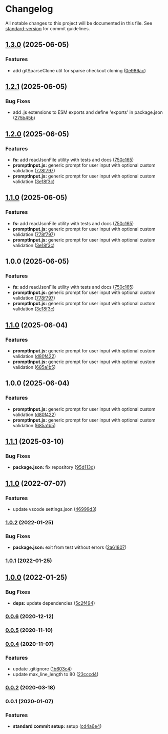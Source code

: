 # Changelog

All notable changes to this project will be documented in this file. See [standard-version](https://github.com/conventional-changelog/standard-version) for commit guidelines.

## [1.3.0](https://github.com/SandroMiguel/nubitools/compare/v1.2.1...v1.3.0) (2025-06-05)


### Features

* add gitSparseClone util for sparse checkout cloning ([0e986ac](https://github.com/SandroMiguel/nubitools/commit/0e986ac0990bf9ca97ccf4409f6b343d1016f86a))

## [1.2.1](https://github.com/SandroMiguel/nubitools/compare/v1.2.0...v1.2.1) (2025-06-05)


### Bug Fixes

* add .js extensions to ESM exports and define 'exports' in package.json ([275b45b](https://github.com/SandroMiguel/nubitools/commit/275b45b06b772065d1496ee0dfe709ddc7002828))

## [1.2.0](https://github.com/SandroMiguel/nubitools/compare/v1.1.0...v1.2.0) (2025-06-05)


### Features

* **fs:** add readJsonFile utility with tests and docs ([750c165](https://github.com/SandroMiguel/nubitools/commit/750c165d47ed8535eb44c099a1fac6641f975228))
* **promptInput.js:** generic prompt for user input with optional custom validation ([778f797](https://github.com/SandroMiguel/nubitools/commit/778f7972bb03d666f88d06e719599cf352c113bb))
* **promptInput.js:** generic prompt for user input with optional custom validation ([3e18f3c](https://github.com/SandroMiguel/nubitools/commit/3e18f3cc0376a5182a796042f32c50ef1bc4c9bf))

## [1.1.0](https://github.com/SandroMiguel/nubitools/compare/v1.0.0...v1.1.0) (2025-06-05)


### Features

* **fs:** add readJsonFile utility with tests and docs ([750c165](https://github.com/SandroMiguel/nubitools/commit/750c165d47ed8535eb44c099a1fac6641f975228))
* **promptInput.js:** generic prompt for user input with optional custom validation ([778f797](https://github.com/SandroMiguel/nubitools/commit/778f7972bb03d666f88d06e719599cf352c113bb))
* **promptInput.js:** generic prompt for user input with optional custom validation ([3e18f3c](https://github.com/SandroMiguel/nubitools/commit/3e18f3cc0376a5182a796042f32c50ef1bc4c9bf))

## 1.0.0 (2025-06-05)


### Features

* **fs:** add readJsonFile utility with tests and docs ([750c165](https://github.com/SandroMiguel/nubitools/commit/750c165d47ed8535eb44c099a1fac6641f975228))
* **promptInput.js:** generic prompt for user input with optional custom validation ([778f797](https://github.com/SandroMiguel/nubitools/commit/778f7972bb03d666f88d06e719599cf352c113bb))
* **promptInput.js:** generic prompt for user input with optional custom validation ([3e18f3c](https://github.com/SandroMiguel/nubitools/commit/3e18f3cc0376a5182a796042f32c50ef1bc4c9bf))

## [1.1.0](https://github.com/SandroMiguel/nubitools/compare/v1.0.0...v1.1.0) (2025-06-04)


### Features

* **promptInput.js:** generic prompt for user input with optional custom validation ([d80f422](https://github.com/SandroMiguel/nubitools/commit/d80f4229fa3ac5fc1e94e62b217cc6fc39cbb6f7))
* **promptInput.js:** generic prompt for user input with optional custom validation ([685a1b5](https://github.com/SandroMiguel/nubitools/commit/685a1b598e13dd499296691c22100c4a5271df3d))

## 1.0.0 (2025-06-04)


### Features

* **promptInput.js:** generic prompt for user input with optional custom validation ([d80f422](https://github.com/SandroMiguel/nubitools/commit/d80f4229fa3ac5fc1e94e62b217cc6fc39cbb6f7))
* **promptInput.js:** generic prompt for user input with optional custom validation ([685a1b5](https://github.com/SandroMiguel/nubitools/commit/685a1b598e13dd499296691c22100c4a5271df3d))

## [1.1.1](https://github.com/SandroMiguel/some-awesome-project/compare/v1.1.0...v1.1.1) (2025-03-10)


### Bug Fixes

* **package.json:** fix repository ([95d113d](https://github.com/SandroMiguel/some-awesome-project/commit/95d113d1f45a07e179d462b680c28ef1ef67b57e))

## [1.1.0](https://github.com/SandroMiguel/some-awesome-project/compare/v1.0.2...v1.1.0) (2022-07-07)


### Features

* update vscode settings.json ([46999d3](https://github.com/SandroMiguel/some-awesome-project/commit/46999d324242adab36cf7b91f13bd85ff35605f8))

### [1.0.2](https://github.com/SandroMiguel/some-awesome-project/compare/v1.0.1...v1.0.2) (2022-01-25)


### Bug Fixes

* **package.json:** exit from test without errors ([2a61807](https://github.com/SandroMiguel/some-awesome-project/commit/2a61807e3dc7d5ccff5b5971a34ffc6879a68f22))

### [1.0.1](https://github.com/SandroMiguel/some-awesome-project/compare/v1.0.0...v1.0.1) (2022-01-25)

## [1.0.0](https://github.com/SandroMiguel/some-awesome-project/compare/v0.0.6...v1.0.0) (2022-01-25)


### Bug Fixes

* **deps:** update dependencies ([5c2f494](https://github.com/SandroMiguel/some-awesome-project/commit/5c2f4948a27e9c7e870eb7078d6a3967f2fd3732))

### [0.0.6](https://github.com/SandroMiguel/some-awesome-project/compare/v0.0.5...v0.0.6) (2020-12-12)

### [0.0.5](https://github.com/SandroMiguel/some-awesome-project/compare/v0.0.4...v0.0.5) (2020-11-10)

### [0.0.4](https://github.com/SandroMiguel/some-awesome-project/compare/v0.0.2...v0.0.4) (2020-11-07)


### Features

* update .gitignore ([1b603c4](https://github.com/SandroMiguel/some-awesome-project/commit/1b603c47e7b870c0015d2aafaafcdb52601700bd))
* update max_line_length to 80 ([23cccd4](https://github.com/SandroMiguel/some-awesome-project/commit/23cccd4871c728b78f5b718de0e30d71ea5ef6b6))

### [0.0.2](https://github.com/SandroMiguel/some-awesome-project/compare/v0.0.1...v0.0.2) (2020-03-18)

### 0.0.1 (2020-01-07)


### Features

* **standard commit setup:** setup ([cd4a6e4](https://github.com/SandroMiguel/some-awesome-project/commit/cd4a6e4ab0762d7b847f98c039f2a0356538146f))
